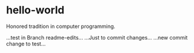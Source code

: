 # hello-world
Honored tradition in computer programming.

...test in Branch readme-edits...
...Just to commit changes...
...new commit change to test...

